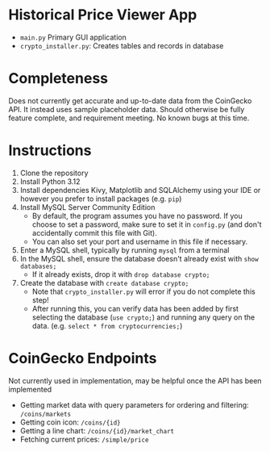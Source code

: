 # Historical Price Viewer App

- `main.py` Primary GUI application
- `crypto_installer.py`: Creates tables and records in database

# Completeness

Does not currently get accurate and up-to-date data from the CoinGecko API. It instead uses sample placeholder data.
Should otherwise be fully feature complete, and requirement meeting. No known bugs at this time.

# Instructions

1. Clone the repository
2. Install Python 3.12
3. Install dependencies Kivy, Matplotlib and SQLAlchemy using your IDE or however you prefer to install packages (e.g.
   `pip`)
4. Install MySQL Server Community Edition
    - By default, the program assumes you have no password. If you choose to set a password, make sure to set it in `config.py` (and don't accidentally commit this file with
      Git).
    - You can also set your port and username in this file if necessary.
5. Enter a MySQL shell, typically by running `mysql` from a terminal
6. In the MySQL shell, ensure the database doesn't already exist with `show databases;`
    - If it already exists, drop it with `drop database crypto;`
7. Create the database with `create database crypto;`
    - Note that `crypto_installer.py` will error if you do not complete this step!
    - After running this, you can verify data has been added by first selecting the database (`use crypto;`) and running
      any query on the data. (e.g. `select * from cryptocurrencies;`)

# CoinGecko Endpoints

Not currently used in implementation, may be helpful once the API has been implemented

- Getting market data with query parameters for ordering and filtering: `/coins/markets`
- Getting coin icon: `/coins/{id}`
- Getting a line chart: `/coins/{id}/market_chart`
- Fetching current prices: `/simple/price`